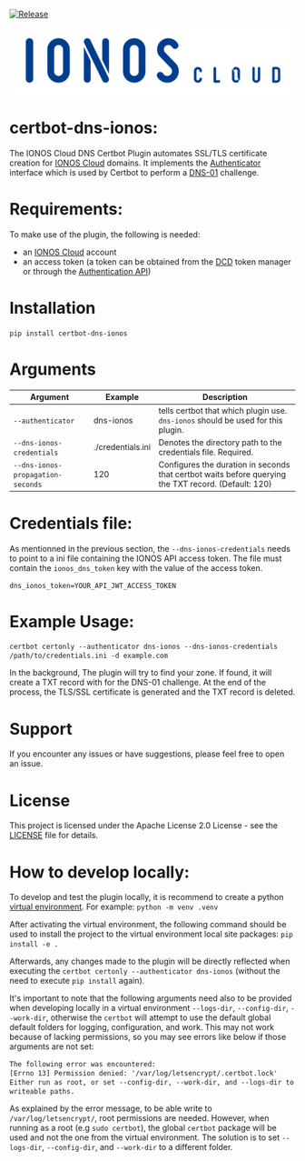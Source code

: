 [![Release](https://img.shields.io/github/v/release/ionos-cloud/certbot-dns-ionos-plugin.svg)](https://github.com/ionos-cloud/certbot-dns-ionos-plugin/releases/latest)

![Alt text](.github/IONOS.CLOUD.BLU.svg?raw=true "Title")

# certbot-dns-ionos:

The IONOS Cloud DNS Certbot Plugin automates SSL/TLS certificate creation for [IONOS Cloud](https://cloud.ionos.com/) domains. It implements the [Authenticator](https://github.com/certbot/certbot/blob/master/certbot/certbot/interfaces.py#L158) interface which is used by Certbot to perform a [DNS-01](https://letsencrypt.org/docs/challenge-types/#dns-01-challenge) challenge.

# Requirements:

To make use of the plugin, the following is needed:
* an [IONOS Cloud](https://cloud.ionos.com/) account
* an access token (a token can be obtained from the [DCD](https://dcd.ionos.com/) token manager or through the [Authentication API](https://api.ionos.com/docs/authentication/v1/))


# Installation

```
pip install certbot-dns-ionos
```

# Arguments

| Argument                            | Example     | Description                                                                                                                                                                     |
|-------------------------------------|-------------------|---------------------------------------------------------------------------------------------------------------------------------------------------------------------------------|
| `--authenticator`                   | dns-ionos       | tells certbot that which plugin use. `dns-ionos` should be used for this plugin.                                                                               | 
| `--dns-ionos-credentials`         | ./credentials.ini | Denotes the directory path to the credentials file. Required. |
| `--dns-ionos-propagation-seconds` | 120               | Configures the duration in seconds that certbot waits before querying the TXT record. (Default: 120)                                  |


# Credentials file:

As mentionned in the previous section, the `--dns-ionos-credentials` needs to point to a ini file containing the IONOS API access token. The file must contain the `ionos_dns_token` key with the value of the access token. 

```
dns_ionos_token=YOUR_API_JWT_ACCESS_TOKEN

```

# Example Usage:

```
certbot certonly --authenticator dns-ionos --dns-ionos-credentials /path/to/credentials.ini -d example.com
```

In the background, The plugin will try to find your zone. If found, it will create a TXT record with for the DNS-01 challenge. At the end of the process, the TLS/SSL certificate is generated and the TXT record is deleted.

# Support

If you encounter any issues or have suggestions, please feel free to open an issue.

# License

This project is licensed under the Apache License 2.0 License - see the [LICENSE](https://github.com/ionos-cloud/certbot-dns-ionos-plugin/blob/init/LICENSE) file for details.

# How to develop locally:

To develop and test the plugin locally, it is recommend to create a python [virtual environment](https://docs.python.org/3/library/venv.html). For example: `python -m venv .venv`

After activating the virtual environment, the following command should be used to install the project to the virtual environment local site packages: `pip install -e .`

Afterwards, any changes made to the plugin will be directly reflected when executing the `certbot certonly --authenticator dns-ionos` (without the need to execute `pip install` again). 

It's important to note that the following arguments need also to be provided when developing locally in a virtual environment `--logs-dir`, `--config-dir`, `--work-dir`, otherwise the `certbot` will attempt to use the default global default folders for logging, configuration, and work. This may not work because of lacking permissions, so you may see errors like below if those arguments are not set:

```
The following error was encountered:
[Errno 13] Permission denied: '/var/log/letsencrypt/.certbot.lock'
Either run as root, or set --config-dir, --work-dir, and --logs-dir to writeable paths.
```

As explained by the error message, to be able write to `/var/log/letsencrypt/`, root permissions are needed. However, when running as a root (e.g `sudo certbot`), the global `certbot` package will be used and not the one from the virtual environment. The solution is to set `--logs-dir`, `--config-dir`, and `--work-dir` to a different folder. 
